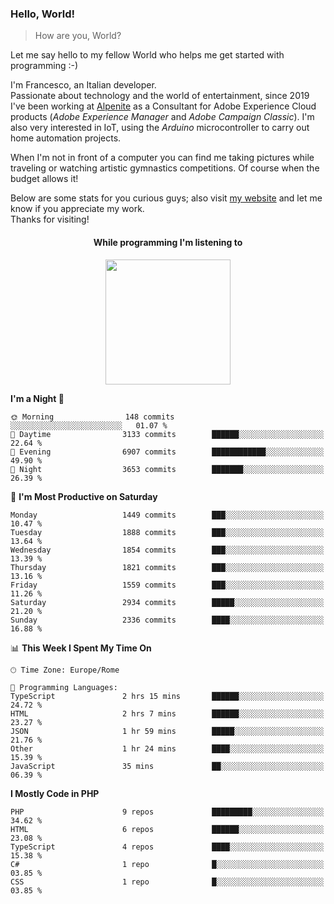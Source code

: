 ### Hello, World!

> How are you, World?

Let me say hello to my fellow World who helps me get started with programming :-)

I'm Francesco, an Italian developer.  
Passionate about technology and the world of entertainment, since 2019 I've been working at [Alpenite](https://www.alpenite.com) as a Consultant for Adobe Experience Cloud products (*Adobe Experience Manager* and *Adobe Campaign Classic*). I'm also very interested in IoT, using the *Arduino* microcontroller to carry out home automation projects.

When I'm not in front of a computer you can find me taking pictures while traveling or watching artistic gymnastics competitions. Of course when the budget allows it!

Below are some stats for you curious guys; also visit [my website](https://www.francescorega.eu) and let me know if you appreciate my work.  
Thanks for visiting!

<div align="center">
  <h4>While programming I'm listening to</h4>
  <a href="https://apps.francescorega.eu/now-playing/11147232609" target="_blank"><img src="https://apps.francescorega.eu/now-playing/11147232609" width="200"></a>
</div>

<!--START_SECTION:waka-->
**I'm a Night 🦉** 

```text
🌞 Morning                148 commits         ░░░░░░░░░░░░░░░░░░░░░░░░░   01.07 % 
🌆 Daytime                3133 commits        ██████░░░░░░░░░░░░░░░░░░░   22.64 % 
🌃 Evening                6907 commits        ████████████░░░░░░░░░░░░░   49.90 % 
🌙 Night                  3653 commits        ███████░░░░░░░░░░░░░░░░░░   26.39 % 
```
📅 **I'm Most Productive on Saturday** 

```text
Monday                   1449 commits        ███░░░░░░░░░░░░░░░░░░░░░░   10.47 % 
Tuesday                  1888 commits        ███░░░░░░░░░░░░░░░░░░░░░░   13.64 % 
Wednesday                1854 commits        ███░░░░░░░░░░░░░░░░░░░░░░   13.39 % 
Thursday                 1821 commits        ███░░░░░░░░░░░░░░░░░░░░░░   13.16 % 
Friday                   1559 commits        ███░░░░░░░░░░░░░░░░░░░░░░   11.26 % 
Saturday                 2934 commits        █████░░░░░░░░░░░░░░░░░░░░   21.20 % 
Sunday                   2336 commits        ████░░░░░░░░░░░░░░░░░░░░░   16.88 % 
```


📊 **This Week I Spent My Time On** 

```text
🕑︎ Time Zone: Europe/Rome

💬 Programming Languages: 
TypeScript               2 hrs 15 mins       ██████░░░░░░░░░░░░░░░░░░░   24.72 % 
HTML                     2 hrs 7 mins        ██████░░░░░░░░░░░░░░░░░░░   23.27 % 
JSON                     1 hr 59 mins        █████░░░░░░░░░░░░░░░░░░░░   21.76 % 
Other                    1 hr 24 mins        ████░░░░░░░░░░░░░░░░░░░░░   15.39 % 
JavaScript               35 mins             ██░░░░░░░░░░░░░░░░░░░░░░░   06.39 % 
```

**I Mostly Code in PHP** 

```text
PHP                      9 repos             █████████░░░░░░░░░░░░░░░░   34.62 % 
HTML                     6 repos             ██████░░░░░░░░░░░░░░░░░░░   23.08 % 
TypeScript               4 repos             ████░░░░░░░░░░░░░░░░░░░░░   15.38 % 
C#                       1 repo              █░░░░░░░░░░░░░░░░░░░░░░░░   03.85 % 
CSS                      1 repo              █░░░░░░░░░░░░░░░░░░░░░░░░   03.85 % 
```




<!--END_SECTION:waka-->
